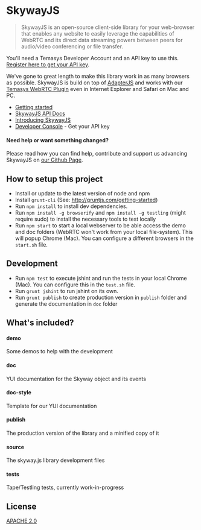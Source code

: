 # SkywayJS

> SkywayJS is an open-source client-side library for your web-browser that enables any website to easily leverage the capabilities of WebRTC and its direct data streaming powers between peers for audio/video conferencing or file transfer.

You'll need a Temasys Developer Account and an API key to use this. [Register here to get your API key](https://developers.temasys.com.sg).

We've gone to great length to make this library work in as many browsers as possible. SkywayJS is build on top of [AdapterJS](https://github.com/Temasys/AdapterJS) and works with our [Temasys WebRTC Plugin](https://temasys.atlassian.net/wiki/display/TWPP/WebRTC+Plugins) even in Internet Explorer and Safari on Mac and PC.

- [Getting started](http://temasys.github.io/how-to/2014/08/08/Getting_started_with_WebRTC_and_SkywayJS/)
- [SkywayJS API Docs](http://cdn.temasys.com.sg/skyway/skywayjs/0.3.x/doc/classes/Skyway.html)
- [Introducing SkywayJS](http://temasys.atlassian.net/wiki/display/TPD/Introducing+SkywayJS)
- [Developer Console](https://developer.temasys.com.sg) - Get your API key


#### Need help or want something changed?

Please read how you can find help, contribute and support us advancing SkywayJS on [our Github Page](http://temasys.github.io/support).


## How to setup this project

- Install or update to the latest version of node and npm
- Install `grunt-cli` (See: http://gruntjs.com/getting-started)
- Run `npm install` to install dev dependencies.
- Run `npm install -g browserify` and `npm install -g testling` (might require sudo) to install the necessary tools to test locally
- Run `npm start` to start a local webserver to be able access the demo and doc folders (WebRTC won't work from your local file-system). This will popup Chrome (Mac). You can configure a different browsers in the `start.sh` file.

## Development

- Run `npm test` to execute jshint and run the tests in your local Chrome (Mac). You can configure this in the `test.sh` file.
- Run `grunt jshint` to run jshint on its own.
- Run `grunt publish` to create production version in `publish` folder and generate the documentation in `doc` folder


## What's included?

#### demo

Some demos to help with the development

#### doc

YUI documentation for the Skyway object and its events

#### doc-style

Template for our YUI documentation

#### publish

The production version of the library and a minified copy of it

#### source

The skyway.js library development files

#### tests

Tape/Testling tests, currently work-in-progress


## License

[APACHE 2.0](http://www.apache.org/licenses/LICENSE-2.0.html)


